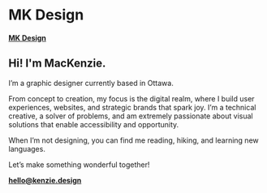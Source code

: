 # MK Design

#### [MK Design](http://kenzie.design)

[](photo.jpg)

## Hi! I'm MacKenzie.

I’m a graphic designer currently based in Ottawa. 

From concept to creation, my focus is the digital realm, where I build user experiences, websites, and strategic brands that spark joy. I’m a technical creative, a solver of problems, and am extremely passionate about visual solutions that enable accessibility and opportunity. 

When I’m not designing, you can find me reading, hiking, and learning new languages.

Let’s make something wonderful together! 

**[hello@kenzie.design](mailto:hello@kenzie.design)**


